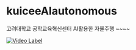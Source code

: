 # kuiceeAIautonomous
고려대학교 공학교육혁신센터 AI활용한 자율주행 ~~~~


[![Video Label](http://img.youtube.com/vi/FwDo7MdaxhA/0.jpg)](https://youtube.be/FwDo7MdaxhA)
